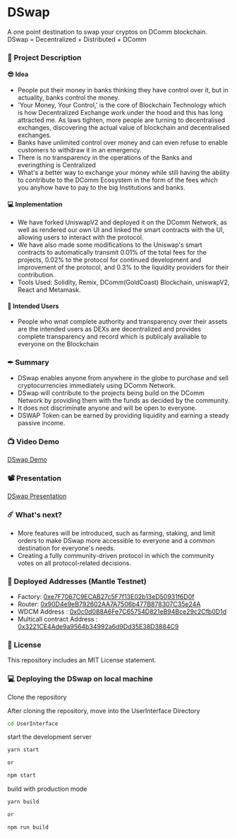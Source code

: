 # DSwap
A one point destination to swap your cryptos on DComm blockchain.
DSwap = Decentralized + Distributed + DComm

### 📝 Project Description

#### 😎 Idea
- People put their money in banks thinking they have control over it, but in actuality, banks control the money.
- 'Your Money, Your Control,' is the core of Blockchain Technology which is how Decentralized Exchange work under the hood and this has long attracted me. As laws tighten, more people are turning to decentralised exchanges, discovering the actual value of blockchain and decentralised exchanges.
- Banks have unlimited control over money and can even refuse to enable customers to withdraw it in an emergency.
- There is no transparency in the operations of the Banks and everingthing is Centralized
- What's a better way to exchange your money while still having the ability to contribute to the DComm Ecosystem in the form of the fees which you anyhow have to pay to the big Institutions and banks.

#### 💻 Implementation
- We have forked UniswapV2 and deployed it on the DComm Network, as well as rendered our own UI and linked the smart contracts with the UI, allowing users to interact with the protocol.
- We have also made some modifications to the Uniswap's smart contracts to automatically transmit 0.01% of the total fees for the projects, 0.02% to the protocol for continued development and improvement of the protocol, and 0.3% to the liquidity providers for their contribution.
- Tools Used: Solidity, Remix, DComm(GoldCoast) Blockchain, uniswapV2, React and Metamask.

#### 👥 Intended Users
- People who wnat complete authority and transparency over their assets are the intended users as DEXs are decentralized and provides complete transparency and record which is publicaly avaliable to everyone on the Blockchain

### ✒ Summary
- DSwap enables anyone from anywhere in the globe to purchase and sell cryptocurrencies immediately using DComm Network.
- DSwap will contribute to the projects being build on the DComm Network by providing them with the funds as decided by the community.
- It does not discriminate anyone and will be open to everyone.
- DSWAP Token can be earned by providing liquidity and earning a steady passive income.


### 📺 Video Demo
[DSwap Demo](https://youtu.be/Am-Hkb8npG8)

### 📽 Presentation
[DSwap Presentation](https://pitch.com/public/b6d5f6eb-8870-40ef-a2cc-50bd7390760a)

### ☄️ What's next?
- More features will be introduced, such as farming, staking, and limit orders to make DSwap more accessible to everyone and a common destination for everyone's needs.
- Creating a fully community-driven protocol in which the community votes on all protocol-related decisions.


### 💪 Deployed Addresses (Mantle Testnet)
- Factory: [0xe7F7067C9ECAB27c5F7f13E02b13eD50931f6D0f](https://explorer.dcomm.network/evmaddress/0xe7F7067C9ECAB27c5F7f13E02b13eD50931f6D0f/network=goldcoast)
- Router: [0x90D4e9eB792602AA7A7506b477B878307C35e24A](https://explorer.dcomm.network/evmaddress/0x90D4e9eB792602AA7A7506b477B878307C35e24A/network=goldcoast)
- WDCM Address : [0x0c0d088A6Fe7C65754D821eB94Bce29c2Cfb0D1d](https://explorer.dcomm.network/evmaddress/0x0c0d088A6Fe7C65754D821eB94Bce29c2Cfb0D1d/network=goldcoast)
- Multicall contract Address : [0x3221CE4Ade9a9564b34992a6d9Dd35E38D3884C9](https://explorer.dcomm.network/evmaddress/0x3221CE4Ade9a9564b34992a6d9Dd35E38D3884C9/network=goldcoast)


### 🚫 License
This repository includes an MIT License statement.

### 💻 Deploying the DSwap on local machine

Clone the repository

After cloning the repository, move into the UserInterface Directory

```sh
cd UserInterface
```

start the development server
```sh
yarn start

or

npm start
```

build with production mode
```sh
yarn build

or

npm run build
```
